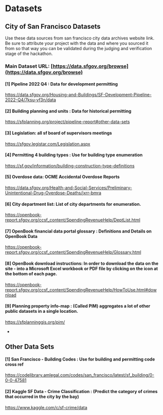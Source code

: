 # Datasets

## City of San Francisco Datasets
Use these data sources from san francisco city data archives
website link. Be sure to attribute your project with the data and where you sourced it from so that way you can be validated during the judging and verification stage of the hackathon. 

### Main Dataset URL:  [https://data.sfgov.org/browse](https://data.sfgov.org/browse)

#### [1] Pipeline 2022 Q4 : Data for development permitting
https://data.sfgov.org/Housing-and-Buildings/SF-Development-Pipeline-2022-Q4/7ksu-vf3n/data

#### [2] Building planning and units : Data for historical permitting 
https://sfplanning.org/project/pipeline-report#other-data-sets

#### [3] Legislation: all sf board of supervisors meetings
https://sfgov.legistar.com/Legislation.aspx

#### [4]  Permitting 4 building types : Use for building type enumeration
https://sf.gov/information/building-construction-type-definitions


#### [5] Overdose data:  OCME Accidental Overdose Reports
https://data.sfgov.org/Health-and-Social-Services/Preliminary-Unintentional-Drug-Overdose-Deaths/jxrr-bmra

#### [6] City department list: List of city departments for enumeration.
https://openbook-report.sfgov.org/ccsf_content/SpendingRevenueHelp/DeptList.html

#### [7] OpenBook  financial data portal glossary : Definitions and Details on OpenBook Data
https://openbook-report.sfgov.org/ccsf_content/SpendingRevenueHelp/Glossary.html

#### [8] OpenBook download instructions: In order to download the data on the site - into a Microsoft Excel workbook or PDF file by clicking on the icon at the bottom of each page.
https://openbook-report.sfgov.org/ccsf_content/SpendingRevenueHelp/HowToUse.html#download

#### [9] Planning property info-map :  (Called PIM) aggregates a lot of other public datasets in a single location. 
https://sfplanninggis.org/pim/

-

## Other Data Sets

#### [1] San Francisco - Building Codes : Use for building and permitting code cross ref
https://codelibrary.amlegal.com/codes/san_francisco/latest/sf_building/0-0-0-47581

#### [2] Kaggle SF Data - Crime Classification : (Predict the category of crimes that occurred in the city by the bay)
https://www.kaggle.com/c/sf-crime/data